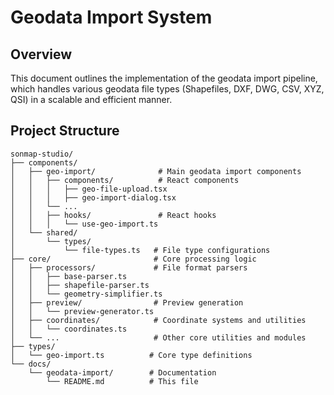 # Geodata Import System

## Overview
This document outlines the implementation of the geodata import pipeline, which handles various geodata file types (Shapefiles, DXF, DWG, CSV, XYZ, QSI) in a scalable and efficient manner.

## Project Structure

```
sonmap-studio/
├── components/
│   ├── geo-import/              # Main geodata import components
│   │   ├── components/          # React components
│   │   │   ├── geo-file-upload.tsx
│   │   │   ├── geo-import-dialog.tsx
│   │   └── ...
│   │   ├── hooks/               # React hooks
│   │   │   └── use-geo-import.ts
│   └── shared/
│       └── types/
│           └── file-types.ts   # File type configurations
├── core/                       # Core processing logic
│   ├── processors/             # File format parsers
│   │   ├── base-parser.ts
│   │   ├── shapefile-parser.ts
│   │   └── geometry-simplifier.ts
│   ├── preview/                # Preview generation
│   │   └── preview-generator.ts
│   ├── coordinates/            # Coordinate systems and utilities
│   │   └── coordinates.ts
│   └── ...                     # Other core utilities and modules
├── types/
│   └── geo-import.ts          # Core type definitions
└── docs/
    └── geodata-import/        # Documentation
        └── README.md          # This file
```